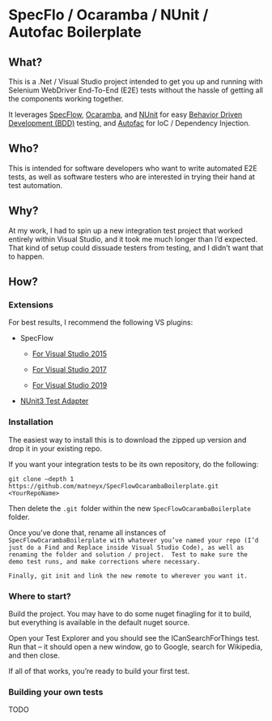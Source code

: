 SpecFlo / Ocaramba / NUnit / Autofac Boilerplate
================================================

What?
-----

This is a .Net / Visual Studio project intended to get you up and running with
Selenium WebDriver End-To-End (E2E) tests without the hassle of getting all the
components working together.

It leverages [SpecFlow](SpecFlow),
[Ocaramba](https://github.com/ObjectivityLtd/Ocaramba), and
[NUnit](https://nunit.org/) for easy [Behavior Driven Development
(BDD)](https://cucumber.io/docs/Behavior%20Driven%20Development%20(BDD))
testing, and [Autofac](https://autofac.org/) for IoC / Dependency Injection.

Who?
----

This is intended for software developers who want to write automated E2E tests,
as well as software testers who are interested in trying their hand at test
automation.

Why?
----

At my work, I had to spin up a new integration test project that worked entirely
within Visual Studio, and it took me much longer than I’d expected. That kind of
setup could dissuade testers from testing, and I didn’t want that to happen.

How?
----

### Extensions

For best results, I recommend the following VS plugins:

-   SpecFlow

    -   [For Visual Studio
        2015](https://marketplace.visualstudio.com/items?itemName=TechTalkSpecFlowTeam.SpecFlowforVisualStudio2015)

    -   [For Visual Studio
        2017](https://marketplace.visualstudio.com/items?itemName=TechTalkSpecFlowTeam.SpecFlowforVisualStudio2017)

    -   [For Visual Studio
        2019](https://marketplace.visualstudio.com/items?itemName=TechTalkSpecFlowTeam.SpecFlowForVisualStudio)

-   [NUnit3 Test
    Adapter](https://marketplace.visualstudio.com/items?itemName=NUnitDevelopers.NUnit3TestAdapter)

### Installation

The easiest way to install this is to download the zipped up version and drop it
in your existing repo.

If you want your integration tests to be its own repository, do the following:

`git clone –depth 1 https://github.com/matneyx/SpecFlowOcarambaBoilerplate.git
<YourRepoName>`

Then delete the `.git `folder within the new `SpecFlowOcarambaBoilerplate`
folder.

Once you’ve done that, rename all instances of `SpecFlowOcarambaBoilerplate with
whatever you’ve named your repo (I’d just do a Find and Replace inside Visual
Studio Code), as well as renaming the folder and solution / project.  Test to
make sure the demo test runs, and make corrections where necessary.`

`Finally, git init and link the new remote to wherever you want it.`

### Where to start?

Build the project. You may have to do some nuget finagling for it to build, but
everything is available in the default nuget source.

Open your Test Explorer and you should see the ICanSearchForThings test. Run
that – it should open a new window, go to Google, search for Wikipedia, and then
close.

If all of that works, you’re ready to build your first test.

### Building your own tests

TODO